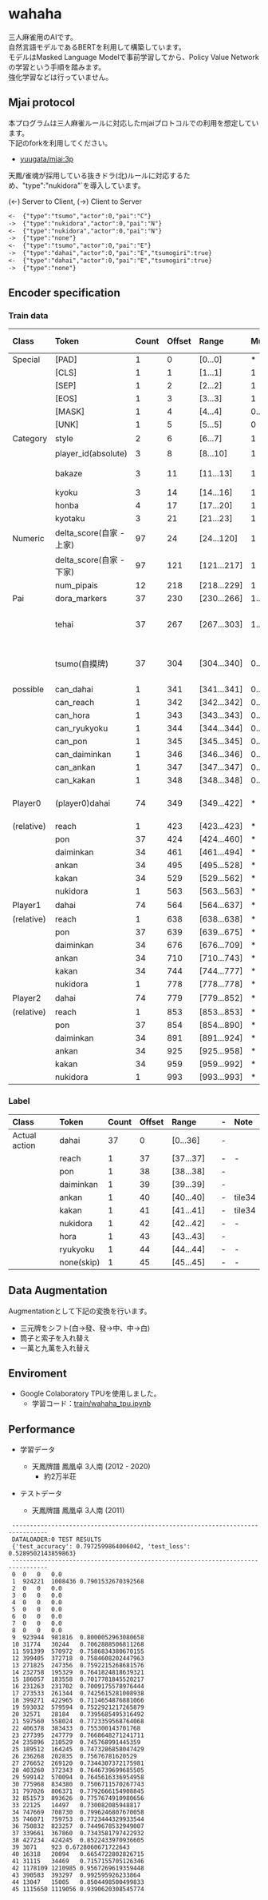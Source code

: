 # wahaha

三人麻雀用のAIです。  
自然言語モデルであるBERTを利用して構築しています。  
モデルはMasked Language Modelで事前学習してから、Policy Value Networkの学習という手順を踏みます。  
強化学習などは行っていません。  

## Mjai protocol
本プログラムは三人麻雀ルールに対応したmjaiプロトコルでの利用を想定しています。  
下記のforkを利用してください。  
- [yuugata/mjai:3p](https://github.com/yuugata/mjai/tree/3p)

天鳳/雀魂が採用している抜きドラ(北)ルールに対応するため、"type":"nukidora"`を導入しています。  

(<-) Server to Client,    (->) Client to Server  
```example.txt
<-	{"type":"tsumo","actor":0,"pai":"C"}
->	{"type":"nukidora","actor":0,"pai":"N"}
<-	{"type":"nukidora","actor":0,"pai":"N"}
->	{"type":"none"}
<-	{"type":"tsumo","actor":0,"pai":"E"}
->	{"type":"dahai","actor":0,"pai":"E","tsumogiri":true}
<-	{"type":"dahai","actor":0,"pai":"E","tsumogiri":true}
->	{"type":"none"}
```

## Encoder specification

### Train data
|Class|Token|Count|Offset|Range|Multiply|positional embedding|Note|
|:----|:----|:----|:----|:----|:----|:----|:----|
|Special|[PAD]|1|0|[0...0]|*|-|-|
| |[CLS]|1|1|[1...1]|1|-|-|
| |[SEP]|1|2|[2...2]|1|-|-|
| |[EOS]|1|3|[3...3]|1|-|-|
| |[MASK]|1|4|[4...4]|0..1|-|-|
| |[UNK]|1|5|[5...5]|0|-|-|
|Category|style|2|6|[6...7]|1|-|東風[0] 半荘[1]|
| |player_id(absolute)|3|8|[8...10]|1|-|東家[0],南家[1],西家[2]|
| |bakaze|3|11|[11...13]|1|-|東場[0], 南場[1], 西場[2]|
| |kyoku|3|14|[14...16]|1|-|[0,1,2]|
| |honba|4|17|[17...20]|1|-|min(honba, 4)|
| |kyotaku|3|21|[21...23]|1|-|min(kyotaku 3)|
|Numeric|delta_score(自家 - 上家)|97|24|[24...120]|1|-|clip((delta_score/1000) + 48, 0, 96)|
| |delta_score(自家 - 下家)|97|121|[121...217]|1|-|clip((delta_score/1000) + 48, 0, 96)|
| |num_pipais|12|218|[218...229]|1|-|clip(num_pipais, N)|
|Pai|dora_markers|37|230|[230...266]|1..5|-|tile37 multiply=1..5|
| |tehai|37|267|[267...303]|1..14|-|tile136, (副露牌を含めない打牌可能な手牌. 自摸牌は含む.)|
| |tsumo(自摸牌)|37|304|[304...340]|0..1|-|tile37, (直前のtsumoでツモった牌.dahai後は空.)|
|possible|can_dahai|1|341|[341...341]|0..1|-| |
| |can_reach|1|342|[342...342]|0..1| | |
| |can_hora|1|343|[343...343]|0..1|-| |
| |can_ryukyoku|1|344|[344...344]|0..1|-| |
| |can_pon|1|345|[345...345]|0..1|-| |
| |can_daiminkan|1|346|[346...346]|0..1|-| |
| |can_ankan|1|347|[347...347]|0..1|-| |
| |can_kakan|1|348|[348...348]|0..1|-| |
|Player0|(player0)dahai|74|349|[349...422]|*|✔|tile37 * 2(tsumogiri = False[0..36],  tsumogiri = True[37..73])|
|(relative)|reach|1|423|[423...423]|*|✔|-|
| |pon|37|424|[424...460]|*|✔|tile37|
| |daiminkan|34|461|[461...494]|*|✔|tile34|
| |ankan|34|495|[495...528]|*|✔|tile34|
| |kakan|34|529|[529...562]|*|✔|tile34|
| |nukidora|1|563|[563...563]|*|✔|-|
|Player1|dahai|74|564|[564...637]|*|✔|(Player0と同じ)|
|(relative)|reach|1|638|[638...638]|*|✔| |
| |pon|37|639|[639...675]|*|✔| |
| |daiminkan|34|676|[676...709]|*|✔| |
| |ankan|34|710|[710...743]|*|✔| |
| |kakan|34|744|[744...777]|*|✔| |
| |nukidora|1|778|[778...778]|*|✔| |
|Player2|dahai|74|779|[779...852]|*|✔|(Player0と同じ)|
|(relative)|reach|1|853|[853...853]|*|✔| |
| |pon|37|854|[854...890]|*|✔| |
| |daiminkan|34|891|[891...924]|*|✔| |
| |ankan|34|925|[925...958]|*|✔| |
| |kakan|34|959|[959...992]|*|✔| |
| |nukidora|1|993|[993...993]|*|✔| |
 
 ### Label
|Class|Token|Count|Offset|Range| |-|Note|
|:----|:----|:----|:----|:----|:----|:----|:----|
|Actual action|dahai|37|0|[0...36]| |-| |
| |reach|1|37|[37...37]| |-|-|
| |pon|1|38|[38...38]| |-| |
| |daiminkan|1|39|[39...39]| |-| |
| |ankan|1|40|[40...40]| |-|tile34|
| |kakan|1|41|[41...41]| |-|tile34|
| |nukidora|1|42|[42...42]| |-|-|
| |hora|1|43|[43...43]| |-| |
| |ryukyoku|1|44|[44...44]| |-|-|
| |none(skip)|1|45|[45...45]| |-|-|

## Data Augmentation
Augmentationとして下記の変換を行います。
 - 三元牌をシフト(白->發、發->中、中->白)
 - 筒子と索子を入れ替え
 - 一萬と九萬を入れ替え

## Enviroment
- Google Colaboratory TPUを使用しました。
  - 学習コード：[train/wahaha_tpu.ipynb](train/wahaha_tpu.ipynb)

## Performance

- 学習データ
  - 天鳳牌譜 鳳凰卓 3人南 (2012 - 2020)
      - 約2万半荘
     
- テストデータ
  - 天鳳牌譜 鳳凰卓 3人南 (2011)
```
 --------------------------------------------------------------------------------
 DATALOADER:0 TEST RESULTS
 {'test_accuracy': 0.7972599864006042, 'test_loss': 0.5289502143859863}
 --------------------------------------------------------------------------------
 0	0	0	0.0
 1	924221	1008436	0.7901532670392568
 2	0	0	0.0
 3	0	0	0.0
 4	0	0	0.0
 5	0	0	0.0
 6	0	0	0.0
 7	0	0	0.0
 8	0	0	0.0
 9	923944	981816	0.8000052963080658
 10	31774	30244	0.7062888506811268
 11	591399	570972	0.7586834380670155
 12	399405	372718	0.7584608202447963
 13	271825	247356	0.7592215268681576
 14	232758	195329	0.7641824818639321
 15	186057	183558	0.7017781845520217
 16	231263	231702	0.7009175578976444
 17	273533	261344	0.7425615281008938
 18	399271	422965	0.7114654876881066
 19	593032	579594	0.7522921217265879
 20	32571	28184	0.7395685495316492
 21	597560	558024	0.7723359568764068
 22	406378	383433	0.755300143701768
 23	277395	247779	0.7668648271241711
 24	235896	210529	0.745768991445359
 25	189512	164245	0.7473286858047429
 26	236268	202835	0.75676781620529
 27	276652	269120	0.7344307372175981
 28	403260	372343	0.7646739699685505
 29	599142	570094	0.7645616336954958
 30	775968	834380	0.7506711570267743
 31	797026	806371	0.7792666154908845
 32	851573	893626	0.7757674910980656
 33	22125	14497	0.730082085948817
 34	747669	708730	0.7996246807670058
 35	746071	759753	0.7723444329933544
 36	750832	823257	0.7449678532949007
 37	339661	367860	0.7343581797422932
 38	427234	424245	0.8522433970936605
 39	3071	923	0.6728060671722643
 40	16318	20094	0.6654722802826715
 41	31115	34469	0.7157155705126346
 42	1178109	1210985	0.9567269619359448
 43	390583	393297	0.992595926233864
 44	13047	15005	0.8504498500499833
 45	1115650	1119056	0.9390620308545774
```

